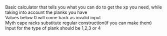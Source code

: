 Basic calculator that tells you what you can do to get the xp you need, while taking into account the planks you have<br/>
Values below 0 will come back as invalid input<br/>
Myth cape racks substitute regular construction(if you can make them)<br/>
Input for the type of plank should be 1,2,3 or 4
